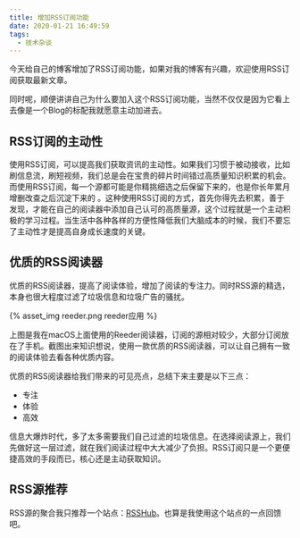 ```yaml
---
title: 增加RSS订阅功能
date: 2020-01-21 16:49:59
tags:
  - 技术杂谈
---
```


今天给自己的博客增加了RSS订阅功能，如果对我的博客有兴趣，欢迎使用RSS订阅获取最新文章。

同时呢，顺便讲讲自己为什么要加入这个RSS订阅功能，当然不仅仅是因为它看上去像是一个Blog的标配我就愿意主动加进去。

## RSS订阅的主动性
使用RSS订阅，可以提高我们获取资讯的主动性。如果我们习惯于被动接收，比如刷信息流，刷短视频，我们总是会在宝贵的碎片时间错过高质量知识积累的机会。而使用RSS订阅，每一个源都可能是你精挑细选之后保留下来的，也是你长年累月增删改查之后沉淀下来的 。这种使用RSS订阅的方式，首先你得先去积累，善于发现，才能在自己的阅读器中添加自己认可的高质量源，这个过程就是一个主动积极的学习过程。当生活中各种各样的方便性降低我们大脑成本的时候，我们不要忘了主动性才是提高自身成长速度的关键。

## 优质的RSS阅读器
优质的RSS阅读器，提高了阅读体验，增加了阅读的专注力。同时RSS源的精选，本身也很大程度过滤了垃圾信息和垃圾广告的骚扰。

{% asset_img reeder.png reeder应用 %}

上图是我在macOS上面使用的Reeder阅读器，订阅的源相对较少，大部分订阅放在了手机。截图出来知识想说，使用一款优质的RSS阅读器，可以让自己拥有一致的阅读体验去看各种优质内容。

优质的RSS阅读器给我们带来的可见亮点，总结下来主要是以下三点：
- 专注
- 体验
- 高效

信息大爆炸时代，多了太多需要我们自己过滤的垃圾信息。在选择阅读源上，我们先做好这一层过滤，就在我们阅读过程中大大减少了负担。RSS订阅只是一个更便捷高效的手段而已，核心还是主动获取知识。

## RSS源推荐
RSS源的聚合我只推荐一个站点：[RSSHub](https://docs.rsshub.app/)。也算是我使用这个站点的一点回馈吧。
